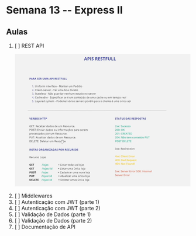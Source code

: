 # Semana 13 -- Express II

<h2>Aulas</h2>


<ol>
<li>
[ ] REST API
<p><img src="./imgRed/1.png"></p>
</li>
<li>[ ] Middlewares</li>
<li>[ ] Autenticação com JWT (parte 1)</li>
<li>[ ] Autenticação com JWT (parte 2)</li>
<li>[ ] Validação de Dados (parte 1)</li>
<li>[ ] Validação de Dados (parte 2)</li>
<li>[ ] Documentação de API</li>

</ol>
